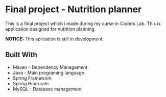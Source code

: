 # Final project - Nutrition planner
This is a final project which i made during my curse in Coders Lab. 
This is application designed for nutrition planning.

**NOTICE:** This aplication is still in development.

## Built With

* Maven - Dependency Management
* Java - Main programing language
* Spring Framework
* Spring Hibernate
* MySQL - Database management
